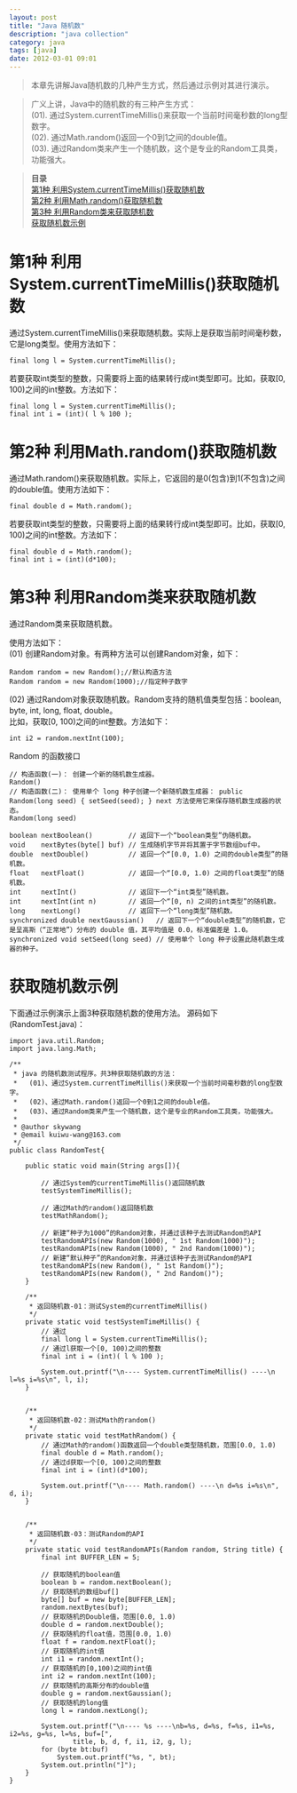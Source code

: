 ```yaml
---
layout: post
title: "Java 随机数"
description: "java collection"
category: java
tags: [java]
date: 2012-03-01 09:01
---
```


 
> 本章先讲解Java随机数的几种产生方式，然后通过示例对其进行演示。

> 广义上讲，Java中的随机数的有三种产生方式：  
(01). 通过System.currentTimeMillis()来获取一个当前时间毫秒数的long型数字。  
(02). 通过Math.random()返回一个0到1之间的double值。  
(03). 通过Random类来产生一个随机数，这个是专业的Random工具类，功能强大。  

> **目录**  
> [第1种 利用System.currentTimeMillis()获取随机数](#anchor1)   
> [第2种 利用Math.random()获取随机数](#anchor2)   
> [第3种 利用Random类来获取随机数](#anchor3)   
> [获取随机数示例](#anchor4)   


 
 
<a name="anchor1"></a>
# 第1种 利用System.currentTimeMillis()获取随机数

通过System.currentTimeMillis()来获取随机数。实际上是获取当前时间毫秒数，它是long类型。使用方法如下：

    final long l = System.currentTimeMillis();

若要获取int类型的整数，只需要将上面的结果转行成int类型即可。比如，获取[0, 100)之间的int整数。方法如下：

    final long l = System.currentTimeMillis();
    final int i = (int)( l % 100 );

 

<a name="anchor2"></a>
# 第2种 利用Math.random()获取随机数

通过Math.random()来获取随机数。实际上，它返回的是0(包含)到1(不包含)之间的double值。使用方法如下：

    final double d = Math.random();

若要获取int类型的整数，只需要将上面的结果转行成int类型即可。比如，获取[0, 100)之间的int整数。方法如下：

    final double d = Math.random();
    final int i = (int)(d*100);

 

<a name="anchor3"></a>
# 第3种 利用Random类来获取随机数

通过Random类来获取随机数。

使用方法如下：  
(01) 创建Random对象。有两种方法可以创建Random对象，如下：

    Random random = new Random();//默认构造方法
    Random random = new Random(1000);//指定种子数字

(02) 通过Random对象获取随机数。Random支持的随机值类型包括：boolean, byte, int, long, float, double。  
比如，获取[0, 100)之间的int整数。方法如下：

    int i2 = random.nextInt(100);

 

Random 的函数接口

    // 构造函数(一)： 创建一个新的随机数生成器。 
    Random() 
    // 构造函数(二)： 使用单个 long 种子创建一个新随机数生成器： public Random(long seed) { setSeed(seed); } next 方法使用它来保存随机数生成器的状态。
    Random(long seed) 

    boolean nextBoolean()         // 返回下一个“boolean类型”伪随机数。 
    void    nextBytes(byte[] buf) // 生成随机字节并将其置于字节数组buf中。 
    double  nextDouble()          // 返回一个“[0.0, 1.0) 之间的double类型”的随机数。 
    float   nextFloat()           // 返回一个“[0.0, 1.0) 之间的float类型”的随机数。 
    int     nextInt()             // 返回下一个“int类型”随机数。 
    int     nextInt(int n)        // 返回一个“[0, n) 之间的int类型”的随机数。 
    long    nextLong()            // 返回下一个“long类型”随机数。 
    synchronized double nextGaussian()   // 返回下一个“double类型”的随机数，它是呈高斯（“正常地”）分布的 double 值，其平均值是 0.0，标准偏差是 1.0。 
    synchronized void setSeed(long seed) // 使用单个 long 种子设置此随机数生成器的种子。

 

<a name="anchor4"></a>
# 获取随机数示例

下面通过示例演示上面3种获取随机数的使用方法。
源码如下(RandomTest.java)：

    import java.util.Random;
    import java.lang.Math;

    /**
     * java 的随机数测试程序。共3种获取随机数的方法：
     *   (01)、通过System.currentTimeMillis()来获取一个当前时间毫秒数的long型数字。
     *   (02)、通过Math.random()返回一个0到1之间的double值。
     *   (03)、通过Random类来产生一个随机数，这个是专业的Random工具类，功能强大。
     *
     * @author skywang
     * @email kuiwu-wang@163.com
     */
    public class RandomTest{

        public static void main(String args[]){

            // 通过System的currentTimeMillis()返回随机数
            testSystemTimeMillis();

            // 通过Math的random()返回随机数
            testMathRandom();

            // 新建“种子为1000”的Random对象，并通过该种子去测试Random的API
            testRandomAPIs(new Random(1000), " 1st Random(1000)");
            testRandomAPIs(new Random(1000), " 2nd Random(1000)");
            // 新建“默认种子”的Random对象，并通过该种子去测试Random的API
            testRandomAPIs(new Random(), " 1st Random()");
            testRandomAPIs(new Random(), " 2nd Random()");
        }

        /**
         * 返回随机数-01：测试System的currentTimeMillis()
         */
        private static void testSystemTimeMillis() {
            // 通过
            final long l = System.currentTimeMillis();
            // 通过l获取一个[0, 100)之间的整数
            final int i = (int)( l % 100 );

            System.out.printf("\n---- System.currentTimeMillis() ----\n l=%s i=%s\n", l, i);
        }


        /**
         * 返回随机数-02：测试Math的random()
         */
        private static void testMathRandom() {
            // 通过Math的random()函数返回一个double类型随机数，范围[0.0, 1.0)
            final double d = Math.random();
            // 通过d获取一个[0, 100)之间的整数
            final int i = (int)(d*100);

            System.out.printf("\n---- Math.random() ----\n d=%s i=%s\n", d, i);
        }


        /**
         * 返回随机数-03：测试Random的API
         */
        private static void testRandomAPIs(Random random, String title) {
            final int BUFFER_LEN = 5;

            // 获取随机的boolean值
            boolean b = random.nextBoolean();
            // 获取随机的数组buf[]
            byte[] buf = new byte[BUFFER_LEN];
            random.nextBytes(buf);
            // 获取随机的Double值，范围[0.0, 1.0)
            double d = random.nextDouble();
            // 获取随机的float值，范围[0.0, 1.0)
            float f = random.nextFloat();
            // 获取随机的int值
            int i1 = random.nextInt();
            // 获取随机的[0,100)之间的int值
            int i2 = random.nextInt(100);
            // 获取随机的高斯分布的double值
            double g = random.nextGaussian();
            // 获取随机的long值
            long l = random.nextLong();

            System.out.printf("\n---- %s ----\nb=%s, d=%s, f=%s, i1=%s, i2=%s, g=%s, l=%s, buf=[",
                    title, b, d, f, i1, i2, g, l);
            for (byte bt:buf) 
                System.out.printf("%s, ", bt);
            System.out.println("]");
        }
    }
 

